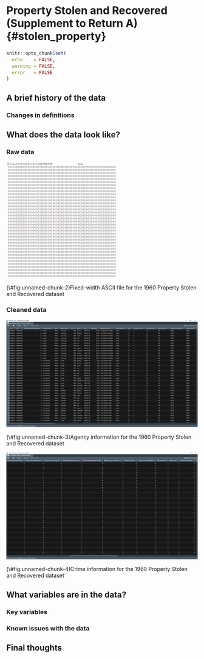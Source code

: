 # Property Stolen and Recovered (Supplement to Return A) {#stolen_property}


```r
knitr::opts_chunk$set(
  echo    = FALSE,
  warning = FALSE,
  error   = FALSE
)
```

## A brief history of the data

### Changes in definitions

## What does the data look like?

### Raw data

<div class="figure">
<img src="images/property_stolen_raw_ascii_1960.PNG" alt="Fixed-width ASCII file for the 1960 Property Stolen and Recovered dataset" width="292" />
<p class="caption">(\#fig:unnamed-chunk-2)Fixed-width ASCII file for the 1960 Property Stolen and Recovered dataset</p>
</div>


### Cleaned data

<div class="figure">
<img src="images/property_stolen_agency_info.PNG" alt="Agency information for the 1960 Property Stolen and Recovered dataset" width="960" />
<p class="caption">(\#fig:unnamed-chunk-3)Agency information for the 1960 Property Stolen and Recovered dataset</p>
</div>

<div class="figure">
<img src="images/property_stolen_crime_info.PNG" alt="Crime information for the 1960 Property Stolen and Recovered dataset" width="958" />
<p class="caption">(\#fig:unnamed-chunk-4)Crime information for the 1960 Property Stolen and Recovered dataset</p>
</div>

## What variables are in the data?

### Key variables

### Known issues with the data

## Final thoughts
